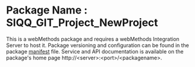 # Package Name : SIQQ_GIT_Project_NewProject
This is a webMethods package and requires a webMethods Integration Server to host it. Package versioning and configuration can be found in the package [manifest](./SIQQ_GIT_Project_NewProject/manifest.v3) file. Service and API documentation is available on the package's home page http://&lt;server&gt;:&lt;port&gt;/&lt;packagename>.